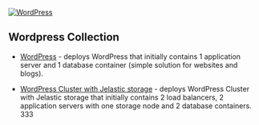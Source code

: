 [![WordPress](images/wp.png)](../../../wordpress)
## Wordpress Collection

* [WordPress](wordpress) - deploys WordPress that initially contains 1 application server and 1 database container (simple solution for websites and blogs).

* [WordPress Cluster with Jelastic storage](https://github.com/jelastic-jps/wordpress-cluster) - deploys WordPress Cluster with Jelastic storage that initially contains 2 load balancers, 2 application servers with one storage node and 2 database containers. 333
